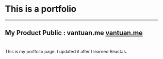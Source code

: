 # This is a portfolio 
---
My Product Public : vantuan.me [vantuan.me](https://vantuan.me "vantuan.me")
---
#
This is my portfolio  page. I updated it after I learned ReactJs.
